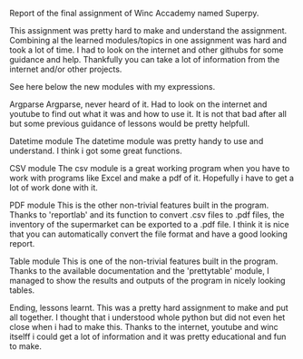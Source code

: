Report of the final assignment of Winc Accademy named Superpy.

This assignment was pretty hard to make and understand the assignment. Combining al the learned modules/topics in one assignment was hard and took a lot of time. I had to look on the internet and other githubs for some guidance and help. Thankfully you can take a lot of information from the internet and/or other projects.

See here below the new modules with my expressions.

Argparse
Argparse, never heard of it. Had to look on the internet and youtube to find out what it was and how to use it. It is not that bad after all but some previous guidance of lessons would be pretty helpfull.

Datetime module
The datetime module was pretty handy to use and understand. I think i got some great functions.

CSV module
The csv module is a great working program when you have to work with programs like Excel and make a pdf of it. Hopefully i have to get a lot of work done with it.

PDF module
This is the other non-trivial features built in the program. Thanks to 'reportlab' and its function to convert .csv files to .pdf files, the inventory of the supermarket can be exported to a .pdf file. I think it is nice that you can automatically convert the file format and have a good looking report.

Table module
This is one of the non-trivial features built in the program. Thanks to the available documentation and the 'prettytable' module, I managed to show the results and outputs of the program in nicely looking tables.

Ending, lessons learnt.
This was a pretty hard assignment to make and put all together. I thought that i understood whole python but did not even het close when i had to make this. Thanks to the internet, youtube and winc itselff i could get a lot of information and it was pretty educational and fun to make.